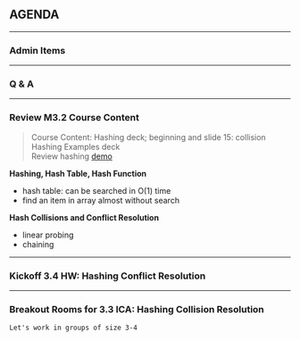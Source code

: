 ## AGENDA

---  

### Admin Items

---  

### Q & A

---  
### Review M3.2 Course Content 

> Course Content: Hashing deck; beginning and slide 15: collision  
> Hashing Examples deck  
> Review hashing [demo](https://github.com/UVADS/cs5012/blob/main/hashing/cs5012_linear_search_vs_hashtable.ipynb)

**Hashing, Hash Table, Hash Function**  
- hash table: can be searched in O(1) time
- find an item in array almost without search

**Hash Collisions and Conflict Resolution**  
- linear probing
- chaining

---  

### Kickoff 3.4 HW: Hashing Conflict Resolution

---  

### Breakout Rooms for 3.3 ICA: Hashing Collision Resolution
    Let's work in groups of size 3-4


